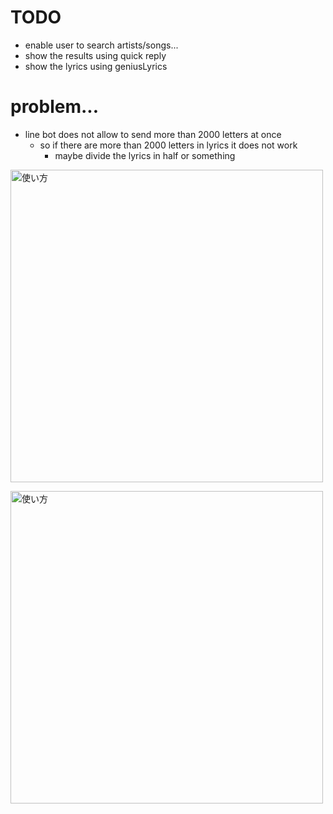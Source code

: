# TODO
- enable user to search artists/songs...
- show the results using quick reply
- show the lyrics using geniusLyrics


# problem...
- line bot does not allow to send more than 2000 letters at once
  - so if there are more than 2000 letters in lyrics it does not work
    - maybe divide the lyrics in half or something


<p>
  <img src="https://github.com/takuuuu517/python_app/blob/master/%E4%BD%BF%E3%81%84%E6%96%B9.png" width="500" alt="使い方">
</p>

<p>
  <img src="https://github.com/takuuuu517/python_app/blob/master/%E4%BD%BF%E3%81%84%E6%96%B9.png" width="500" alt="使い方">
</p>
